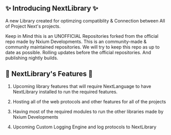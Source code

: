 ## ✨ Introducing NextLibrary ✨
A new Library created for optimzing compatiblity & Connection between
All of Project Next's projects.

Keep in Mind this is an UNOFFICIAL Repositories forked from the official
repo made by Nxium Developments. This is an community-made & community
maintained repositories. We will try to keep this repo as up to date as
possible. Rolling updates before the official repositories. And publishing
nightly builds.

## 🧪 **NextLibrary's Features** 🧪

  1. Upcoming library features that will
  require NextLanguage to have NextLibrary installed
  to run the required features.

  2. Hosting all of the web protocols and
  other features for all of the projects

  3. Having most of the required modules
  to run the other libraries made by Nxium Developments

  4. Upcoming Custom Logging Engine and
  log protocols to NextLibrary
